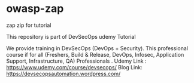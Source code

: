 # owasp-zap
zap zip for tutorial

This repository is part of DevSecOps udemy Tutorial

We provide training in DevSecOps (DevOps + Security). This professional course if for all
(Freshers, Build & Release, DevOps, Infosec, Application Support, Infrastructure, QA) Professionals .
Udemy Link : https://www.udemy.com/course/devsecops/ 
Blog Link: https://devsecopsautomation.wordpress.com/
